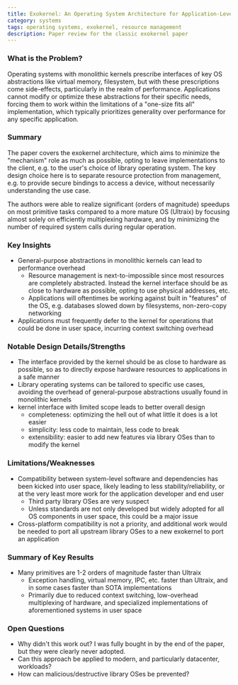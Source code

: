 ```yaml
---
title: Exokernel: An Operating System Architecture for Application-Level Resource Management
category: systems
tags: operating systems, exokernel, resource management
description: Paper review for the classic exokernel paper
---
```


### What is the Problem?

Operating systems with monolithic kernels prescribe interfaces of key OS abstractions like virtual memory, filesystem, but with these prescriptions come side-effects, particularly in the realm of performance. Applications cannot modify or optimize these abstractions for their specific needs, forcing them to work within the limitations of a "one-size fits all" implementation, which typically prioritizes generality over performance for any specific application.

### Summary 

The paper covers the exokernel architecture, which aims to minimize the "mechanism" role as much as possible, opting to leave implementations to the client, e.g. to the user's choice of library operating system. The key design choice here is to separate resource protection from management, e.g. to provide secure bindings to access a device, without necessarily understanding the use case.

The authors were able to realize significant (orders of magnitude) speedups on most primitive tasks compared to a more mature OS (Ultraix) by focusing almost solely on efficiently multiplexing hardware, and by minimizing the number of required system calls during regular operation.

### Key Insights

- General-purpose abstractions in monolithic kernels can lead to performance overhead
  - Resource management is next-to-impossible since most resources are completely abstracted. Instead the kernel interface should be as close to hardware as possible, opting to use physical addresses, etc.
  - Applications will oftentimes be working against built in "features" of the OS, e.g. databases slowed down by filesystems, non-zero-copy networking
- Applications must frequently defer to the kernel for operations that could be done in user space, incurring context switching overhead

### Notable Design Details/Strengths 

- The interface provided by the kernel should be as close to hardware as possible, so as to directly expose hardware resources to applications in a safe manner
- Library operating systems can be tailored to specific use cases, avoiding the overhead of general-purpose abstractions usually found in monolithic kernels
- kernel interface with limited scope leads to better overall design
  - completeness: optimizing the hell out of what little it does is a lot easier
  - simplicity: less code to maintain, less code to break
  - extensibility: easier to add new features via library OSes than to modify the kernel

### Limitations/Weaknesses 

- Compatibility between system-level software and dependencies has been kicked into user space, likely leading to less stability/reliability, or at the very least more work for the application developer and end user
  - Third party library OSes are very suspect
  - Unless standards are not only developed but widely adopted for all OS components in user space, this could be a major issue
- Cross-platform compatibility is not a priority, and additional work would be needed to port all upstream library OSes to a new exokernel to port an application

### Summary of Key Results

- Many primitives are 1-2 orders of magnitude faster than Ultraix
  - Exception handling, virtual memory, IPC, etc. faster than Ultraix, and in some cases faster than SOTA implementations
  - Primarily due to reduced context switching, low-overhead multiplexing of hardware, and specialized implementations of aforementioned systems in user space

### Open Questions

- Why didn't this work out? I was fully bought in by the end of the paper, but they were clearly never adopted.
- Can this approach be applied to modern, and particularly datacenter, workloads?
- How can malicious/destructive library OSes be prevented?